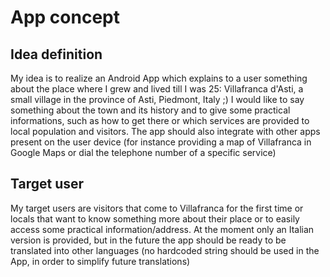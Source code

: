 # App concept

## Idea definition
My idea is to realize an Android App which explains to a user something about the place where I grew and lived till I was 25: Villafranca d'Asti, a small village in the province of Asti, Piedmont, Italy ;)  I would like to say something about the town and its history and to give some practical informations, such as how to get there or which services are provided to local population and visitors. The app should also integrate with other apps present on the user device (for instance providing a map of Villafranca in Google Maps or dial the telephone number of a specific service)

## Target user
My target users are visitors that come to Villafranca for the first time or locals that want to know something more about their place or to easily access some practical information/address.  At the moment only an Italian version is provided, but in the future the app should be ready to be translated into other languages (no hardcoded string should be used in the App, in order to simplify future translations)
